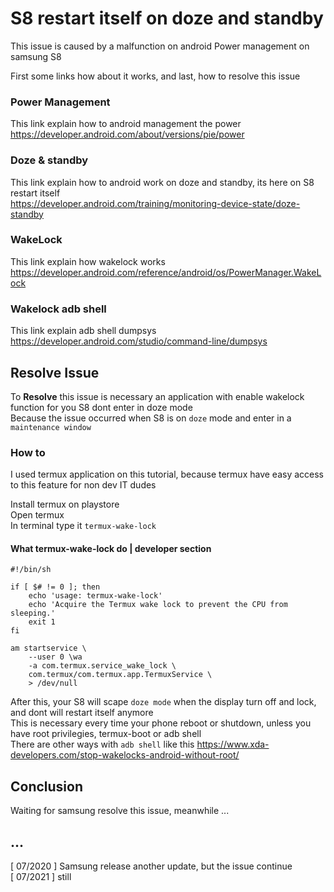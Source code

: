 # S8 restart itself on doze and standby
This issue is caused by a malfunction on android Power management on samsung S8  

First some links how about it works, and last, how to resolve this issue  


### Power Management
This link explain how to android management the power  
https://developer.android.com/about/versions/pie/power

### Doze & standby
This link explain how to android work on doze and standby, its here on S8 restart itself  
https://developer.android.com/training/monitoring-device-state/doze-standby


### WakeLock
This link explain how wakelock works  
https://developer.android.com/reference/android/os/PowerManager.WakeLock

### Wakelock adb shell
This link explain adb shell dumpsys  
https://developer.android.com/studio/command-line/dumpsys

## Resolve Issue
To **Resolve** this issue is necessary an application with enable wakelock function for you S8 dont enter in doze mode  
Because the issue occurred when S8 is on `doze` mode and enter in a `maintenance window`

### How to
I used termux application on this tutorial, because termux have easy access to this feature for non dev IT dudes  

Install termux on playstore  
Open termux  
In terminal type it `termux-wake-lock`

#### What termux-wake-lock do | developer section
```
#!/bin/sh

if [ $# != 0 ]; then
	echo 'usage: termux-wake-lock'
	echo 'Acquire the Termux wake lock to prevent the CPU from sleeping.'
	exit 1
fi

am startservice \
	--user 0 \wa
	-a com.termux.service_wake_lock \
	com.termux/com.termux.app.TermuxService \
	> /dev/null
```

After this, your S8 will scape `doze mode` when the display turn off and lock, and dont will restart itself anymore  
This is necessary every time your phone reboot or shutdown, unless you have root privilegies, termux-boot or adb shell  
There are other ways with `adb shell` like this  https://www.xda-developers.com/stop-wakelocks-android-without-root/


## Conclusion
Waiting for samsung resolve this issue, meanwhile ...

## ...
[ 07/2020 ] Samsung release another update, but the issue continue  
[ 07/2021 ] still
